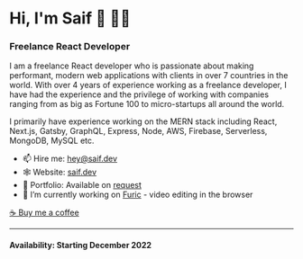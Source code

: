 # Hi, I'm Saif 👋 👨‍💻
### Freelance React Developer

I am a freelance React developer who is passionate about making performant, modern web applications with clients in over 7 countries in the world. With over 4 years of experience working as a freelance developer, I have had the experience and the privilege of working with companies ranging from as big as Fortune 100 to micro-startups all around the world.

I primarily have experience working on the MERN stack including React, Next.js, Gatsby, GraphQL, Express, Node, AWS, Firebase, Serverless, MongoDB, MySQL etc.

- 📫 Hire me: <hey@saif.dev>
- 🕸 Website: [saif.dev](https://www.saif.dev)
- 📂 Portfolio: Available on [request](mailto:portfolio@saif.dev)
- 🔭 I’m currently working on [Furic](https://www.furic.app) - video editing in the browser

[☕ Buy me a coffee](https://www.buymeacoffee.com/saif)

***

#### Availability: Starting December 2022
<!--
**saifalfalah/saifalfalah** is a ✨ _special_ ✨ repository because its `README.md` (this file) appears on your GitHub profile.

Here are some ideas to get you started:

- 🔭 I’m currently working on ...
- 🌱 I’m currently learning ...
- 👯 I’m looking to collaborate on ...
- 🤔 I’m looking for help with ...
- 💬 Ask me about ...
- 📫 How to reach me: ...
- 😄 Pronouns: ...
- ⚡ Fun fact: ...
-->
